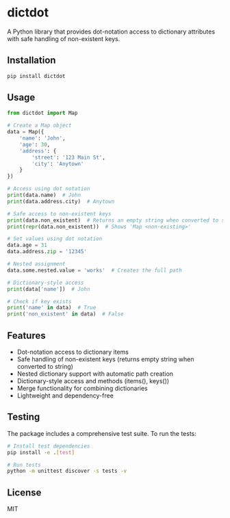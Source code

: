 # dictdot

A Python library that provides dot-notation access to dictionary attributes with safe handling of non-existent keys.

## Installation

```bash
pip install dictdot
```

## Usage

```python
from dictdot import Map

# Create a Map object
data = Map({
    'name': 'John',
    'age': 30,
    'address': {
        'street': '123 Main St',
        'city': 'Anytown'
    }
})

# Access using dot notation
print(data.name)  # John
print(data.address.city)  # Anytown

# Safe access to non-existent keys
print(data.non_existent)  # Returns an empty string when converted to string
print(repr(data.non_existent))  # Shows 'Map <non-existing>'

# Set values using dot notation
data.age = 31
data.address.zip = '12345'

# Nested assignment
data.some.nested.value = 'works'  # Creates the full path

# Dictionary-style access
print(data['name'])  # John

# Check if key exists
print('name' in data)  # True
print('non_existent' in data)  # False
```

## Features

- Dot-notation access to dictionary items
- Safe handling of non-existent keys (returns empty string when converted to string)
- Nested dictionary support with automatic path creation
- Dictionary-style access and methods (items(), keys())
- Merge functionality for combining dictionaries
- Lightweight and dependency-free

## Testing

The package includes a comprehensive test suite. To run the tests:

```bash
# Install test dependencies
pip install -e .[test]

# Run tests
python -m unittest discover -s tests -v
```

## License

MIT
